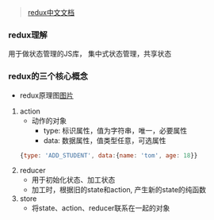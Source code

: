 > [redux中文文档](http://www.redux.org.cn/)

### redux理解
用于做状态管理的JS库，
集中式状态管理，共享状态

### redux的三个核心概念
- redux原理图[图片](../../img/redux_%E5%8E%9F%E7%90%86%E5%9B%BE.png)
1. action
    - 动作的对象
        - type: 标识属性，值为字符串，唯一，必要属性
        - data: 数据属性，值类型任意，可选属性
    ```js
    {type: 'ADD_STUDENT', data:{name: 'tom', age: 18}}
    ```
2. reducer
    - 用于初始化状态、加工状态
    - 加工时，根据旧的state和action, 产生新的state的纯函数
3. store
    - 将state、action、reducer联系在一起的对象